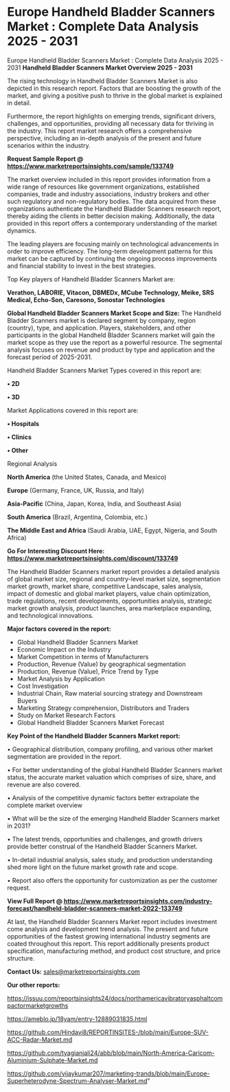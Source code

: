 # Europe Handheld Bladder Scanners Market : Complete Data Analysis 2025 - 2031
 Europe Handheld Bladder Scanners Market : Complete Data Analysis 2025 - 2031
<Strong> Handheld Bladder Scanners Market Overview 2025 - 2031</strong>

The rising technology in Handheld Bladder Scanners Market is also depicted in this research report. Factors that are boosting the growth of the market, and giving a positive push to thrive in the global market is explained in detail.

Furthermore, the report highlights on emerging trends, significant drivers, challenges, and opportunities, providing all necessary data for thriving in the industry. This report market research offers a comprehensive perspective, including an in-depth analysis of the present and future scenarios within the industry.

<strong>Request Sample Report @ <a href=https://www.marketreportsinsights.com/sample/133749>https://www.marketreportsinsights.com/sample/133749</a></strong>

The market overview included in this report provides information from a wide range of resources like government organizations, established companies, trade and industry associations, industry brokers and other such regulatory and non-regulatory bodies. The data acquired from these organizations authenticate the Handheld Bladder Scanners research report, thereby aiding the clients in better decision making. Additionally, the data provided in this report offers a contemporary understanding of the market dynamics.

The leading players are focusing mainly on technological advancements in order to improve efficiency. The long-term development patterns for this market can be captured by continuing the ongoing process improvements and financial stability to invest in the best strategies.

Top Key players of Handheld Bladder Scanners Market are:

<strong>Verathon, LABORIE, Vitacon, DBMEDx, MCube Technology, Meike, SRS Medical, Echo-Son, Caresono, Sonostar Technologies</strong>

<strong><b>Global Handheld Bladder Scanners Market Scope and Size:</b></strong>
The Handheld Bladder Scanners market is declared segment by company, region (country), type, and application. Players, stakeholders, and other participants in the global Handheld Bladder Scanners market will gain the market scope as they use the report as a powerful resource. The segmental analysis focuses on revenue and product by type and application and the forecast period of 2025-2031.

Handheld Bladder Scanners Market Types covered in this report are:

<strong>• 2D

• 3D</strong>

Market Applications covered in this report are:

<strong>• Hospitals

• Clinics

• Other</strong> 

Regional Analysis

<strong>North America</strong> (the United States, Canada, and Mexico)

<strong>Europe</strong> (Germany, France, UK, Russia, and Italy)

<strong>Asia-Pacific</strong> (China, Japan, Korea, India, and Southeast Asia)

<strong>South America</strong> (Brazil, Argentina, Colombia, etc.)

<strong>The Middle East and Africa</strong> (Saudi Arabia, UAE, Egypt, Nigeria, and South Africa)

<strong>Go For Interesting Discount Here: <a href=https://www.marketreportsinsights.com/discount/133749>https://www.marketreportsinsights.com/discount/133749</a></strong>

The Handheld Bladder Scanners market report provides a detailed analysis of global market size, regional and country-level market size, segmentation market growth, market share, competitive Landscape, sales analysis, impact of domestic and global market players, value chain optimization, trade regulations, recent developments, opportunities analysis, strategic market growth analysis, product launches, area marketplace expanding, and technological innovations.

<strong><b>Major factors covered in the report:</b></strong>
<ul>
  <li>Global Handheld Bladder Scanners Market </li>
  <li>Economic Impact on the Industry</li>
  <li>Market Competition in terms of Manufacturers</li>
  <li>Production, Revenue (Value) by geographical segmentation</li>
  <li>Production, Revenue (Value), Price Trend by Type</li>
  <li>Market Analysis by Application</li>
  <li>Cost Investigation</li>
  <li>Industrial Chain, Raw material sourcing strategy and Downstream Buyers</li>
  <li>Marketing Strategy comprehension, Distributors and Traders</li>
  <li>Study on Market Research Factors</li>
  <li>Global Handheld Bladder Scanners Market Forecast</li>
</ul>

<strong><b>Key Point of the Handheld Bladder Scanners Market report:</b></strong>

• Geographical distribution, company profiling, and various other market segmentation are provided in the report.

• For better understanding of the global Handheld Bladder Scanners market status, the accurate market valuation which comprises of size, share, and revenue are also covered.

• Analysis of the competitive dynamic factors better extrapolate the complete market overview

• What will be the size of the emerging Handheld Bladder Scanners market in 2031?

• The latest trends, opportunities and challenges, and growth drivers provide better construal of the Handheld Bladder Scanners Market.

• In-detail industrial analysis, sales study, and production understanding shed more light on the future market growth rate and scope.

• Report also offers the opportunity for customization as per the customer request.

<strong><b>View Full Report @ <a href=https://www.marketreportsinsights.com/industry-forecast/handheld-bladder-scanners-market-2022-133749>https://www.marketreportsinsights.com/industry-forecast/handheld-bladder-scanners-market-2022-133749</a></b></strong>


At last, the Handheld Bladder Scanners Market report includes investment come analysis and development trend analysis. The present and future opportunities of the fastest growing international industry segments are coated throughout this report. This report additionally presents product specification, manufacturing method, and product cost structure, and price structure.

<strong>Contact Us:</strong>
sales@marketreportsinsights.com

<strong>Our other reports:</strong>

<a href=https://issuu.com/reportsinsights24/docs/northamericavibratoryasphaltcompactormarketgrowths>https://issuu.com/reportsinsights24/docs/northamericavibratoryasphaltcompactormarketgrowths</a>

<a href=https://ameblo.jp/18yam/entry-12889031835.html>https://ameblo.jp/18yam/entry-12889031835.html</a>

<a href=https://github.com/Hindavi8/REPORTINSITES-/blob/main/Europe-SUV-ACC-Radar-Market.md>https://github.com/Hindavi8/REPORTINSITES-/blob/main/Europe-SUV-ACC-Radar-Market.md</a>

<a href=https://github.com/tyagianjali24/abb/blob/main/North-America-Caricom-Aluminium-Sulphate-Market.md>https://github.com/tyagianjali24/abb/blob/main/North-America-Caricom-Aluminium-Sulphate-Market.md</a>

<a href=https://github.com/vijaykumar207/marketing-trands/blob/main/Europe-Superheterodyne-Spectrum-Analyser-Market.md>https://github.com/vijaykumar207/marketing-trands/blob/main/Europe-Superheterodyne-Spectrum-Analyser-Market.md</a>"
